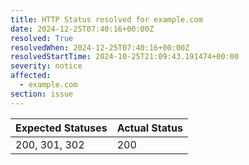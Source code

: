 ```yaml
---
title: HTTP Status resolved for example.com
date: 2024-12-25T07:40:16+00:00Z
resolved: True
resolvedWhen: 2024-12-25T07:40:16+00:00Z
resolvedStartTime: 2024-10-25T21:09:43.191474+00:00
severity: notice
affected:
  - example.com
section: issue
---
```


| Expected Statuses | Actual Status  |
|-------------------|----------------|
| 200, 301, 302 | 200 |
